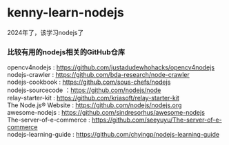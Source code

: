 # kenny-learn-nodejs
2024年了，该学习nodejs了<br/>
### 比较有用的nodejs相关的GitHub仓库

opencv4nodejs              :  https://github.com/justadudewhohacks/opencv4nodejs <br/>
nodejs-crawler              :  https://github.com/bda-research/node-crawler <br/>
nodejs-cookbook          :  https://github.com/sous-chefs/nodejs <br/>
nodejs-sourcecode       ：https://github.com/nodejs/node <br/>
relay-starter-kit             :  https://github.com/kriasoft/relay-starter-kit <br/>
The Node.js® Website  :  https://github.com/nodejs/nodejs.org <br/>
awesome-nodejs          :  https://github.com/sindresorhus/awesome-nodejs <br/>
The-server-of-e-commerce : https://github.com/seeyuyu/The-server-of-e-commerce <br/>
nodejs-learning-guide    : https://github.com/chyingp/nodejs-learning-guide <br/>
